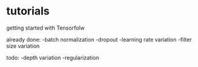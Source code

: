 # tutorials
getting started with Tensorfolw

already done:
-batch normalization
-dropout
-learning rate variation
-filter size variation

todo:
-depth variation
-regularization
